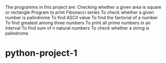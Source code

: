 The programms in this project are:
Checking whether a given area is square or rectangle
Program to print Fibonacci series
To check whether a given number is palindrome
To find ASCII value
To find the factorial of a number
To find greatest among three numbers
To print all prime numbers in an interval
To find sum of n natural numbers
To check whether a string is palindrome 
# python-project-1
